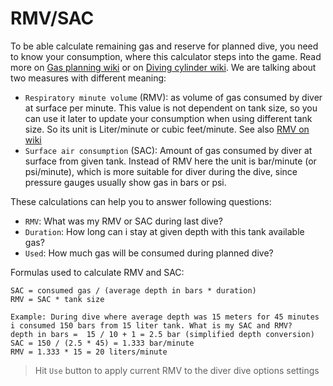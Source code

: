 # RMV/SAC

To be able calculate remaining gas and reserve for planned dive, you need to know your consumption, where this calculator steps into the game. Read more on [Gas planning wiki](https://en.wikipedia.org/wiki/Scuba_gas_planning) or on [Diving cylinder wiki](https://en.wikipedia.org/wiki/Diving_cylinder). We are talking about two measures with different meaning:

* `Respiratory minute volume` (RMV): as volume of gas consumed by diver at surface per minute. This value is not dependent on tank size, so you can use it later to update your consumption when using different tank size. So its unit is Liter/minute or cubic feet/minute. See also [RMV on wiki](https://en.wikipedia.org/wiki/Minute_ventilation)
* `Surface air consumption` (SAC): Amount of gas consumed by diver at surface from given tank. Instead of RMV here the unit is bar/minute (or psi/minute), which is more suitable for diver during the dive, since pressure gauges usually show gas in bars or psi.

These calculations can help you to answer following questions:

* `RMV`: What was my RMV or SAC during last dive?
* `Duration`: How long can i stay at given depth with this tank available gas?
* `Used`: How much gas will be consumed during planned dive?

Formulas used to calculate RMV and SAC:

```text
SAC = consumed gas / (average depth in bars * duration)
RMV = SAC * tank size

Example: During dive where average depth was 15 meters for 45 minutes i consumed 150 bars from 15 liter tank. What is my SAC and RMV?
depth in bars =  15 / 10 + 1 = 2.5 bar (simplified depth conversion)
SAC = 150 / (2.5 * 45) = 1.333 bar/minute
RMV = 1.333 * 15 = 20 liters/minute
```

> Hit `Use` button to apply current RMV to the diver dive options settings
